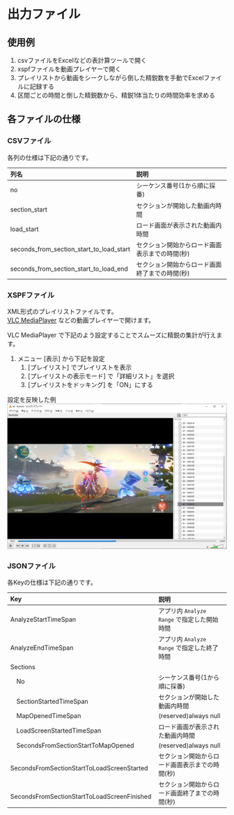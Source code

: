 # 出力ファイル

## 使用例

1. csvファイルをExcelなどの表計算ツールで開く
1. xspfファイルを動画プレイヤーで開く
1. プレイリストから動画をシークしながら倒した精鋭数を手動でExcelファイルに記録する
1. 区間ごとの時間と倒した精鋭数から、精鋭1体当たりの時間効率を求める

## 各ファイルの仕様

### CSVファイル

各列の仕様は下記の通りです。  

|列名|説明|
|:-|:-|
|no|シーケンス番号(1から順に採番)|
|section_start|セクションが開始した動画内時間|
|load_start|ロード画面が表示された動画内時間|
|seconds_from_section_start_to_load_start|セクション開始からロード画面表示までの時間(秒)|
|seconds_from_section_start_to_load_end|セクション開始からロード画面終了までの時間(秒)|

### XSPFファイル

XML形式のプレイリストファイルです。  
[VLC MediaPlayer](https://www.videolan.org/vlc/) などの動画プレイヤーで開けます。  

VLC MediaPlayer で下記のよう設定することでスムーズに精鋭の集計が行えます。  

1. メニュー [表示] から下記を設定
    1. [プレイリスト] でプレイリストを表示
    1. [プレイリストの表示モード] で「詳細リスト」を選択
    1. [プレイリストをドッキング] を「ON」にする

設定を反映した例
![](./img/xspf_usage.png)

### JSONファイル

各Keyの仕様は下記の通りです。  

|Key|説明|
|:-|:-|
|AnalyzeStartTimeSpan|アプリ内 `Analyze Range` で指定した開始時間|
|AnalyzeEndTimeSpan|アプリ内 `Analyze Range` で指定した終了時間|
|Sections||
|　No|シーケンス番号(1から順に採番)|
|　SectionStartedTimeSpan|セクションが開始した動画内時間|
|　MapOpenedTimeSpan|(reserved)always null|
|　LoadScreenStartedTimeSpan|ロード画面が表示された動画内時間|
|　SecondsFromSectionStartToMapOpened|(reserved)always null|
|　SecondsFromSectionStartToLoadScreenStarted|セクション開始からロード画面表示までの時間(秒)|
|　SecondsFromSectionStartToLoadScreenFinished|セクション開始からロード画面終了までの時間(秒)|
